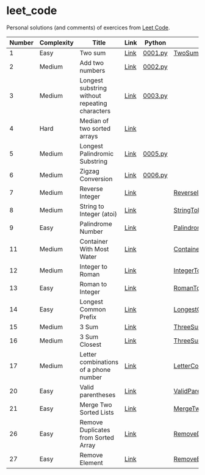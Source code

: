 # leet_code

Personal solutions (and comments) of exercices from [Leet Code](https://leetcode.com).

| Number | Complexity | Title                                          | Link                                                                                            | Python                                       | Scala                                                                                                   |
|--------|------------|------------------------------------------------|-------------------------------------------------------------------------------------------------|----------------------------------------------|---------------------------------------------------------------------------------------------------------|
| 1      | Easy       | Two sum                                        | [Link](https://leetcode.com/problems/two-sum/description/)                                      | [0001.py](../master/src/main/python/0001.py) | [TwoSum.scala](../master/src/main/scala/TwoSum.scala)                                                   |
| 2      | Medium     | Add two numbers                                | [Link](https://leetcode.com/problems/add-two-numbers/description/)                              | [0002.py](../master/src/main/python/0002.py) | []()                                                                                                    |
| 3      | Medium     | Longest substring without repeating characters | [Link](https://leetcode.com/problems/longest-substring-without-repeating-characters/description/) | [0003.py](../master/src/main/python/0003.py) | []()                                                                                                    |
| 4      | Hard       | Median of two sorted arrays                    | [Link](https://leetcode.com/problems/median-of-two-sorted-arrays/description/)                  | [](../master/src/main/python/0004.py)        | []()                                                                                                    |
| 5      | Medium     | Longest Palindromic Substring                  | [Link](https://leetcode.com/problems/longest-substring-without-repeating-characters/description/) | [0005.py](../master/src/main/python/0005.py) | []()                                                                                                    |
| 6      | Medium     | Zigzag Conversion                              | [Link](https://leetcode.com/problems/zigzag-conversion/description/)                            | [0006.py](../master/src/main/python/0006.py) | []()                                                                                                    |
| 7      | Medium     | Reverse Integer                                | [Link](https://leetcode.com/problems/reverse-integer)                              | [](../master/src/main/python/0007.py)        | [ReverseInteger.scala](../master/src/main/scala/ReverseInteger.scala)                                   |
| 8      | Medium     | String to Integer (atoi)                       | [Link](https://leetcode.com/problems/string-to-integer-atoi)                              | [](../master/src/main/python/0008.py)        | [StringToInteger.scala](../master/src/main/scala/StringToInteger.scala)                                 |
| 9      | Easy       | Palindrome Number                              | [Link](https://leetcode.com/problems/palindrome-number/description/)                            | [](../master/src/main/python/0009.py)        | [PalindromeNumber.scala](../master/src/main/scala/PalindromeNumber.scala)                               |
| 11     | Medium     | Container With Most Water                      | [Link](https://leetcode.com/problems/container-with-most-water)                             | [](../master/src/main/python/0011.py)        | [ContainerWithMostWater.scala](../master/src/main/scala/ContainerWithMostWater.scala)                   |
| 12     | Medium     | Integer to Roman                               | [Link](https://leetcode.com/problems/integer-to-roman/description/)                             | [](../master/src/main/python/0012.py)        | [IntegerToRoman.scala](../master/src/main/scala/IntegerToRoman.scala)                                   |
| 13     | Easy       | Roman to Integer                               | [Link](https://leetcode.com/problems/roman-to-integer/description)                              | [](../master/src/main/python/0013.py)        | [RomanToInteger.scala](../master/src/main/scala/RomanToInteger.scala)                                   |
| 14     | Easy       | Longest Common Prefix                          | [Link](https://leetcode.com/problems/longest-common-prefix/description)                         | [](../master/src/main/python/0014.py)        | [LongestCommonPrefix.scala](../master/src/main/scala/LongestCommonPrefix.scala)                         |
| 15     | Medium     | 3 Sum                                          | [Link](https://leetcode.com/problems/3sum/description)                         | [](../master/src/main/python/0015.py)        | [ThreeSum.scala](../master/src/main/scala/ThreeSum.scala)                                               |
| 16     | Medium     | 3 Sum Closest                                  | [Link](https://leetcode.com/problems/3sum-closest/description)                         | [](../master/src/main/python/0016.py)        | [ThreeSumClosest.scala](../master/src/main/scala/ThreeSumClosest.scala)                                        |
| 17     | Medium     | Letter combinations of a phone number          | [Link](https://leetcode.com/problems/letter-combinations-of-a-phone-number/description/)                        | [](../master/src/main/python/0017.py)        | [LetterCombinationsOfAPhoneNumber.scala](../master/src/main/scala/LetterCombinationsOfAPhoneNumber.scala)                |
| 20     | Easy       | Valid parentheses                              | [Link](https://leetcode.com/problems/valid-parentheses/description)                             | [](../master/src/main/python/0020.py)        | [ValidParentheses.scala](../master/src/main/scala/ValidParentheses.scala)                               |
| 21     | Easy       | Merge Two Sorted Lists                         | [Link](https://leetcode.com/problems/merge-two-sorted-lists/description)                        | [](../master/src/main/python/0021.py)        | [MergeTwoSortedLists.scala](../master/src/main/scala/MergeTwoSortedLists.scala)                         |
| 26     | Easy       | Remove Duplicates from Sorted Array            | [Link](https://leetcode.com/problems/remove-duplicates-from-sorted-array/description)           | [](../master/src/main/python/0026.py)        | [RemoveDuplicatesFromSortedArray.scala](../master/src/main/scala/RemoveDuplicatesFromSortedArray.scala) |
| 27     | Easy       | Remove Element                                 | [Link](https://leetcode.com/problems/remove-element/description)                                | [](../master/src/main/python/0027.py)        | [RemoveElement.scala](../master/src/main/scala/RemoveElement.scala)                                     |